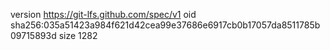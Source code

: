 version https://git-lfs.github.com/spec/v1
oid sha256:035a51423a984f621d42cea99e37686e6917cb0b17057da8511785b09715893d
size 1282
